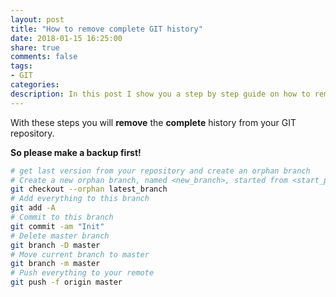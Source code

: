 ```yaml
---
layout: post
title: "How to remove complete GIT history"
date: 2018-01-15 16:25:00
share: true
comments: false
tags: 
- GIT
categories:
description: In this post I show you a step by step guide on how to remove the complete GIT history from your repository. Attention, This cannot be reversed!
---
```


With these steps you will **remove** the **complete** history from your GIT repository. 

**So please make a backup first!**

``` bash
# get last version from your repository and create an orphan branch
# Create a new orphan branch, named <new_branch>, started from <start_point> and switch to it. The first commit made on this new branch will have no parents and it will be the root of a new history totally disconnected from all the other branches and commits.
git checkout --orphan latest_branch
# Add everything to this branch
git add -A
# Commit to this branch
git commit -am "Init"
# Delete master branch
git branch -D master
# Move current branch to master
git branch -m master
# Push everything to your remote
git push -f origin master
```
